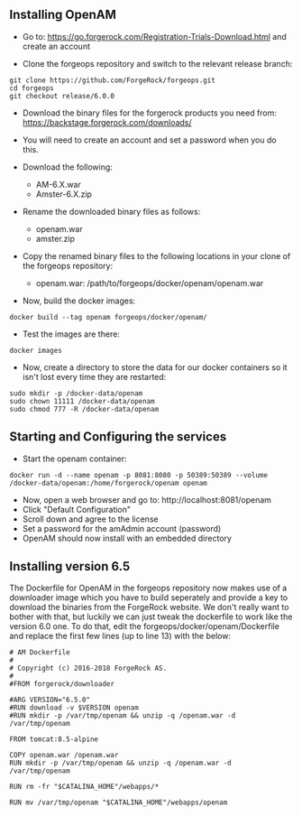 ## Installing OpenAM ##

- Go to: https://go.forgerock.com/Registration-Trials-Download.html and create an account

- Clone the forgeops repository and switch to the relevant release branch:

```
git clone https://github.com/ForgeRock/forgeops.git
cd forgeops
git checkout release/6.0.0
```

- Download the binary files for the forgerock products you need from: https://backstage.forgerock.com/downloads/
- You will need to create an account and set a password when you do this.

- Download the following:
  - AM-6.X.war
  - Amster-6.X.zip

- Rename the downloaded binary files as follows:
  - openam.war
  - amster.zip

- Copy the renamed binary files to the following locations in your clone of the forgeops repository:
  - openam.war: /path/to/forgeops/docker/openam/openam.war

- Now, build the docker images:

```
docker build --tag openam forgeops/docker/openam/
```

- Test the images are there:

```
docker images
```

- Now, create a directory to store the data for our docker containers so it isn't lost every time they are restarted:

```
sudo mkdir -p /docker-data/openam
sudo chown 11111 /docker-data/openam
sudo chmod 777 -R /docker-data/openam
```

## Starting and Configuring the services ##

- Start the openam container:

```
docker run -d --name openam -p 8081:8080 -p 50389:50389 --volume /docker-data/openam:/home/forgerock/openam openam
```

- Now, open a web browser and go to: http://localhost:8081/openam
- Click "Default Configuration"
- Scroll down and agree to the license
- Set a password for the amAdmin account (password)
- OpenAM should now install with an embedded directory

## Installing version 6.5 ##

The Dockerfile for OpenAM in the forgeops repository now makes use of a downloader image which you have to build seperately and provide a key to download the binaries from the ForgeRock website. We don't really want to bother with that, but luckily we can just tweak the dockerfile to work like the version 6.0 one. To do that, edit the forgeops/docker/openam/Dockerfile and replace the first few lines (up to line 13) with the below:

```
# AM Dockerfile
#
# Copyright (c) 2016-2018 ForgeRock AS.
#
#FROM forgerock/downloader 

#ARG VERSION="6.5.0"
#RUN download -v $VERSION openam 
#RUN mkdir -p /var/tmp/openam && unzip -q /openam.war -d /var/tmp/openam

FROM tomcat:8.5-alpine

COPY openam.war /openam.war
RUN mkdir -p /var/tmp/openam && unzip -q /openam.war -d /var/tmp/openam

RUN rm -fr "$CATALINA_HOME"/webapps/*

RUN mv /var/tmp/openam "$CATALINA_HOME"/webapps/openam
```

